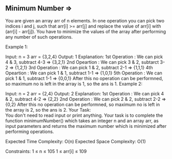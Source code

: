 Minimum Number  =>
-------------- 



You are given an array arr of n elements. In one operation you can pick two indices i and j, such that arr[i] >= arr[j] and replace the value of arr[i] with (arr[i] - arr[j]). You have to minimize the values of the array after performing any number of such operations.

Example 1:

Input:
n = 3
arr = {3,2,4}
Output:
1
Explanation:
1st Operation : We can pick 4 & 3, subtract 4-3 => {3,2,1}
2nd Opeartion : We can pick 3 & 2, subtarct 3-2 => {1,2,1}
3rd Operation : We can pick 1 & 2, subtract 2-1 => {1,1,1}
4th Opeartion : We can pick 1 & 1, subtract 1-1 => {1,0,1}
5th Operation : We can pick 1 & 1, subtract 1-1 => {0,0,1}
After this no operation can be performned, so maximum no is left in the array is 1, so the ans is 1.
Example 2:

Input:
n = 2
arr = {2,4}
Output:
2
Explanation:
1st Operation : We can pick 4 & 2, subtract 4-2 => {2,2}
2nd Operation : We can pick 2 & 2, subtract 2-2 => {0,2}
After this no operation can be performned, so maximum no is left in the array is 2, so the ans is 2.
Your Task:  
You don't need to read input or print anything. Your task is to complete the function minimumNumber() which takes an integer n and an array arr, as input parameters and returns the maximum number which is minimized after performing operations.

Expected Time Complexity: O(n)
Expected Space Complexity: O(1)

Constraints:
1 ≤ n ≤ 105
1 ≤ arr[i] ≤ 109
